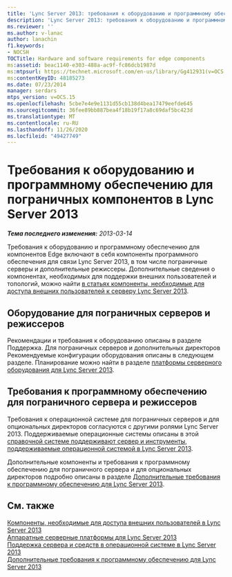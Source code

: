 ```yaml
---
title: 'Lync Server 2013: требования к оборудованию и программному обеспечению для пограничных компонентов'
description: 'Lync Server 2013: требования к оборудованию и программному обеспечению для компонентов Edge.'
ms.reviewer: ''
ms.author: v-lanac
author: lanachin
f1.keywords:
- NOCSH
TOCTitle: Hardware and software requirements for edge components
ms:assetid: beac1140-e303-488a-ac9f-fc86dcb1987d
ms:mtpsurl: https://technet.microsoft.com/en-us/library/Gg412931(v=OCS.15)
ms:contentKeyID: 48185273
ms.date: 07/23/2014
manager: serdars
mtps_version: v=OCS.15
ms.openlocfilehash: 5cbe7e4e9e1131d55cb138d4bea17479eefde645
ms.sourcegitcommit: 36fee89bb887bea4f18b19f17a8c69daf5bc423d
ms.translationtype: MT
ms.contentlocale: ru-RU
ms.lasthandoff: 11/26/2020
ms.locfileid: "49427749"
---
```

# <a name="hardware-and-software-requirements-for-edge-components-in-lync-server-2013"></a>Требования к оборудованию и программному обеспечению для пограничных компонентов в Lync Server 2013

<div data-xmlns="http://www.w3.org/1999/xhtml">

<div class="topic" data-xmlns="http://www.w3.org/1999/xhtml" data-msxsl="urn:schemas-microsoft-com:xslt" data-cs="https://msdn.microsoft.com/">

<div data-asp="https://msdn2.microsoft.com/asp">



</div>

<div id="mainSection">

<div id="mainBody">

<span> </span>

_**Тема последнего изменения:** 2013-03-14_

Требования к оборудованию и программному обеспечению для компонентов Edge включают в себя компоненты программного обеспечения для связи Lync Server 2013, в том числе пограничные серверы и дополнительные режиссеры. Дополнительные сведения о компонентах, необходимых для поддержки внешних пользователей и топологий, можно найти [в статьях компоненты, необходимые для доступа внешних пользователей к серверу Lync Server 2013](lync-server-2013-components-required-for-external-user-access.md).

<div>

## <a name="hardware-for-edge-servers-and-directors"></a>Оборудование для пограничных серверов и режиссеров

Рекомендации и требования к оборудованию описаны в разделе Поддержка. Для пограничных серверов и дополнительных директоров Рекомендуемые конфигурации оборудования описаны в следующем разделе. Планирование можно найти в разделе [платформы серверного оборудования для Lync Server 2013](lync-server-2013-server-hardware-platforms.md).

</div>

<div>

## <a name="software-requirements-for-edge-servers-and-directors"></a>Требования к программному обеспечению для пограничного сервера и режиссеров

Требования к операционной системе для пограничных серверов и для опциональных директоров согласуются с другими ролями Lync Server 2013. Поддерживаемые операционные системы описаны в этой [справочной системе поддерживают сервер и инструменты, поддерживаемые операционной системой в Lync Server 2013](lync-server-2013-server-and-tools-operating-system-support.md).

Дополнительные компоненты и требования к программному обеспечению для пограничного сервера и для опциональных директоров подробно описаны в разделе [Дополнительные требования к программному обеспечению для Lync Server 2013](lync-server-2013-additional-software-requirements.md).

</div>

<div>

## <a name="see-also"></a>См. также


[Компоненты, необходимые для доступа внешних пользователей в Lync Server 2013](lync-server-2013-components-required-for-external-user-access.md)  
[Аппаратные серверные платформы для Lync Server 2013](lync-server-2013-server-hardware-platforms.md)  
[Поддержка сервера и средств в операционной системе в Lync Server 2013](lync-server-2013-server-and-tools-operating-system-support.md)  
[Дополнительные требования к программному обеспечению для Lync Server 2013](lync-server-2013-additional-software-requirements.md)  
  

</div>

</div>

<span> </span>

</div>

</div>

</div>

